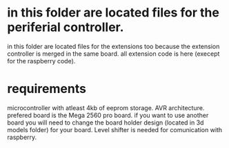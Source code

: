# in this folder are located files for the periferial controller.
in this folder are located files for the extensions too because the extension controller is merged in the same board. all extension code is here (execept for the raspberry code).
# requirements
microcontroller with atleast 4kb of eeprom storage.
AVR architecture.
prefered board is the Mega 2560 pro board. if you want to use another board you will need to change the board holder design (located in 3d models folder) for your board.
Level shifter is needed for comunication with raspberry.
